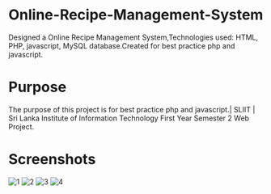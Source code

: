 # Online-Recipe-Management-System
Designed a Online Recipe Management System,Technologies used: HTML, PHP, javascript, MySQL database.Created for best practice php and javascript.

# Purpose
The purpose of this project is for best practice php and javascript.| SLIIT | Sri Lanka Institute of Information Technology First Year Semester 2 Web Project.
# Screenshots
![1](https://user-images.githubusercontent.com/41514689/73064992-4f326100-3e57-11ea-9f29-1723e28fbe7c.png)
![2](https://user-images.githubusercontent.com/41514689/73064994-4fcaf780-3e57-11ea-97fe-f562e0108fbc.png)
![3](https://user-images.githubusercontent.com/41514689/73064995-4fcaf780-3e57-11ea-9243-ca961630e228.png)
![4](https://user-images.githubusercontent.com/41514689/73064996-4fcaf780-3e57-11ea-84d6-2d61a7e2398a.png)

